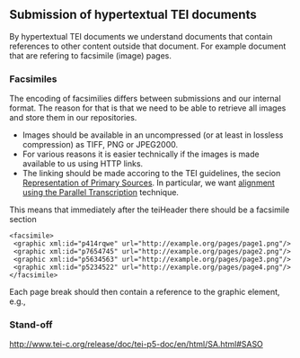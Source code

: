 
## Submission of hypertextual TEI documents

By hypertextual TEI documents we understand documents that contain references to other content outside that document. For example document that are refering to facsimile (image) pages.

### Facsimiles

The encoding of facsimilies differs between submissions and our internal format. The reason for that is that we need to be able to retrieve all images and store them in our repositories. 

* Images should be available in an uncompressed (or at least in lossless compression) as TIFF, PNG or JPEG2000.
* For various reasons it is easier technically if the images is made available to us using HTTP links.
* The linking should be made accoring to the TEI guidelines, the secion [Representation of Primary Sources](http://www.tei-c.org/release/doc/tei-p5-doc/en/html/PH.html). In particular, we want [alignment using the Parallel Transcription](http://www.tei-c.org/release/doc/tei-p5-doc/en/html/PH.html#PH-bov) technique. 

This means that immediately after the teiHeader there should be a facsimile section

```
<facsimile>
 <graphic xml:id="p414rqwe" url="http://example.org/pages/page1.png"/>
 <graphic xml:id="p7654745" url="http://example.org/pages/page2.png"/>
 <graphic xml:id="p5634563" url="http://example.org/pages/page3.png"/>
 <graphic xml:id="p5234522" url="http://example.org/pages/page4.png"/>
</facsimile>
```
Each page break should then contain a reference to the graphic element, e.g.,

<pb facs="#p414rqwe"/>


### Stand-off

http://www.tei-c.org/release/doc/tei-p5-doc/en/html/SA.html#SASO
